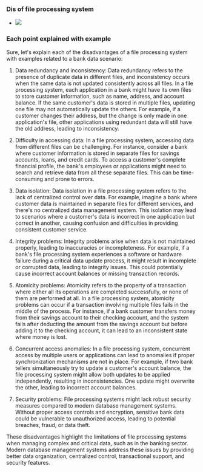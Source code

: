 ### Dis of file processing system

- ![](../../../statics/Pasted%20image%2020230805160602.png)

### Each point explained with example

Sure, let's explain each of the disadvantages of a file processing system with examples related to a bank data scenario:

1. Data redundancy and inconsistency:
   Data redundancy refers to the presence of duplicate data in different files, and inconsistency occurs when the same data is not updated consistently across all files. In a file processing system, each application in a bank might have its own files to store customer information, such as name, address, and account balance. If the same customer's data is stored in multiple files, updating one file may not automatically update the others. For example, if a customer changes their address, but the change is only made in one application's file, other applications using redundant data will still have the old address, leading to inconsistency.

2. Difficulty in accessing data:
   In a file processing system, accessing data from different files can be challenging. For instance, consider a bank where customer information is stored in separate files for savings accounts, loans, and credit cards. To access a customer's complete financial profile, the bank's employees or applications might need to search and retrieve data from all these separate files. This can be time-consuming and prone to errors.

3. Data isolation:
   Data isolation in a file processing system refers to the lack of centralized control over data. For example, imagine a bank where customer data is maintained in separate files for different services, and there's no centralized data management system. This isolation may lead to scenarios where a customer's data is incorrect in one application but correct in another, causing confusion and difficulties in providing consistent customer service.

4. Integrity problems:
   Integrity problems arise when data is not maintained properly, leading to inaccuracies or incompleteness. For example, if a bank's file processing system experiences a software or hardware failure during a critical data update process, it might result in incomplete or corrupted data, leading to integrity issues. This could potentially cause incorrect account balances or missing transaction records.

5. Atomicity problems:
   Atomicity refers to the property of a transaction where either all its operations are completed successfully, or none of them are performed at all. In a file processing system, atomicity problems can occur if a transaction involving multiple files fails in the middle of the process. For instance, if a bank customer transfers money from their savings account to their checking account, and the system fails after deducting the amount from the savings account but before adding it to the checking account, it can lead to an inconsistent state where money is lost.

6. Concurrent access anomalies:
   In a file processing system, concurrent access by multiple users or applications can lead to anomalies if proper synchronization mechanisms are not in place. For example, if two bank tellers simultaneously try to update a customer's account balance, the file processing system might allow both updates to be applied independently, resulting in inconsistencies. One update might overwrite the other, leading to incorrect account balances.

7. Security problems:
   File processing systems might lack robust security measures compared to modern database management systems. Without proper access controls and encryption, sensitive bank data could be vulnerable to unauthorized access, leading to potential breaches, fraud, or data theft.

These disadvantages highlight the limitations of file processing systems when managing complex and critical data, such as in the banking sector. Modern database management systems address these issues by providing better data organization, centralized control, transactional support, and security features.
